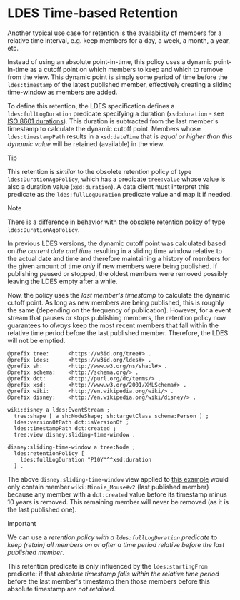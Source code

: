 # LDES Time-based Retention
Another typical use case for retention is the availability of members for a relative time interval, e.g. keep members for a day, a week, a month, a year, etc.

Instead of using an absolute point-in-time, this policy uses a dynamic point-in-time as a cutoff point on which members to keep and which to remove from the view. This dynamic point is simply some period of time before the `ldes:timestamp` of the latest published member, effectively creating a sliding time-window as members are added.

To define this retention, the LDES specification defines a `ldes:fullLogDuration` predicate specifying a duration (`xsd:duration` - see [ISO 8601 durations](https://en.wikipedia.org/wiki/ISO_8601#Durations)). This duration is subtracted from the last member's timestamp to calculate the dynamic cutoff point. Members whose `ldes:timestampPath` results in a `xsd:dateTime` that is _equal or higher than this dynamic value_ will be retained (available) in the view.

> [!TIP]
> This retention is _similar_ to the obsolete retention policy of type `ldes:DurationAgoPolicy`, which has a predicate `tree:value` whose value is also a duration value (`xsd:duration`). A data client must interpret this predicate as the `ldes:fullLogDuration` predicate value and map it if needed.

> [!NOTE]
> There is a difference in behavior with the obsolete retention policy of type `ldes:DurationAgoPolicy`.
> 
> In previous LDES versions, the dynamic cutoff point was calculated based on _the current date and time_ resulting in a sliding time window relative to the actual date and time and therefore maintaining a history of members for the given amount of time _only_ if new members were being published. If publishing paused or stopped, the oldest members were removed possibly leaving the LDES empty after a while.
> 
> Now, the policy uses the _last member's timestamp_ to calculate the dynamic cutoff point. As long as new members are being published, this is roughly the same (depending on the frequency of publication). However, for a event stream that pauses or stops publishing members, the retention policy now guarantees to _always_ keep the most recent members that fall within the relative time period before the last published member. Therefore, the LDES will not be emptied.

```
@prefix tree:      <https://w3id.org/tree#> .
@prefix ldes:      <https://w3id.org/ldes#> .
@prefix sh:        <http://www.w3.org/ns/shacl#> .
@prefix schema:    <http://schema.org/> .
@prefix dct:       <http://purl.org/dc/terms/> .
@prefix xsd:       <http://www.w3.org/2001/XMLSchema#> .
@prefix wiki:      <http://en.wikipedia.org/wiki/> .
@prefix disney:    <http://en.wikipedia.org/wiki/disney/> .

wiki:disney a ldes:EventStream ;
  tree:shape [ a sh:NodeShape; sh:targetClass schema:Person ] ;
  ldes:versionOfPath dct:isVersionOf ;
  ldes:timestampPath dct:created ;
  tree:view disney:sliding-time-window .

disney:sliding-time-window a tree:Node ;
  ldes:retentionPolicy [
    ldes:fullLogDuration "P10Y"^^xsd:duration 
  ] .
```

The above `disney:sliding-time-window` view applied to [this example](./E-ldes-specs.md#naming-members) would only contain member `wiki:Minnie_Mouse#v2` (last published member) because any member with a `dct:created` value before its timestamp minus 10 years is removed. This remaining member will never be removed (as it is the last published one).

> [!IMPORTANT]
> We can use a _retention policy with a `ldes:fullLogDuration` predicate_ to _keep (retain) all members on or after a time period relative before the last published member_.
>
> This retention predicate is only influenced by the `ldes:startingFrom` predicate: if that _absolute timestamp falls within the relative time period_ before the last member's timestamp then those members before this absolute timestamp are _not retained_.

